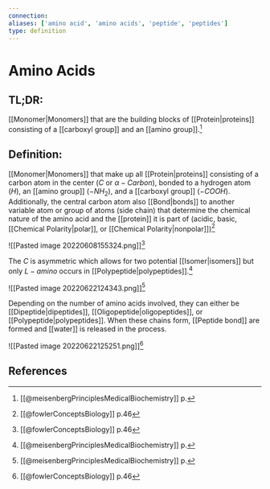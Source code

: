 ```yaml
---
connection:
aliases: ['amino acid', 'amino acids', 'peptide', 'peptides']
type: definition
---
```


# Amino Acids

## TL;DR:
[[Monomer|Monomers]] that are the building blocks of [[Protein|proteins]] consisting of a [[carboxyl group]] and an [[amino group]].[^2]

## Definition:
[[Monomer|Monomers]] that make up all [[Protein|proteins]] consisting of a  carbon atom in the center ($C$ or $α-Carbon$), bonded to a hydrogen atom ($H$), an [[amino group]] ($-NH_2$), and a [[carboxyl group]] ($-COOH$). Additionally, the central carbon atom also [[Bond|bonds]] to another variable atom or group of atoms (side chain) that determine the chemical nature of the amino acid and the [[protein]] it is part of (acidic, basic, [[Chemical Polarity|polar]], or [[Chemical Polarity|nonpolar]])[^1]

![[Pasted image 20220608155324.png]][^1]

The $C$ is asymmetric which allows for two potential [[Isomer|isomers]] but only $L-amino$ occurs in [[Polypeptide|polypeptides]].[^2]

![[Pasted image 20220622124343.png]][^2]

Depending on the number of amino acids involved, they can either be [[Dipeptide|dipeptides]], [[Oligopeptide|oligopeptides]], or [[Polypeptide|polypeptides]]. When these chains form, [[Peptide bond]] are formed and [[water]] is released in the process.

![[Pasted image 20220622125251.png]][^1]

## References

[^1]: [[@fowlerConceptsBiology]] p.46
[^2]: [[@meisenbergPrinciplesMedicalBiochemistry]] p.